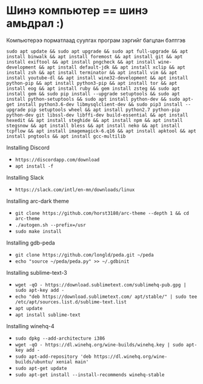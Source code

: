 # Шинэ компьютер == шинэ амьдрал :)
Компьютерээ порматлаад суулгах програм зэргийг багцлан бэлтгэв

`
sudo apt update && sudo apt upgrade && sudo apt full-upgrade && apt install binwalk && apt install foremost && apt install git && apt install exiftool && apt install pngcheck && apt install wine-development && apt install default-jdk && apt install xclip && apt install zsh && apt install terminator && apt install vim && apt install youtube-dl && apt install wine32-development && apt install python-pip && apt install python3-pip && apt install tor && apt install eog && apt install ruby && gem install zsteg && sudo apt install gem && sudo pip install --upgrade setuptools && sudo apt install python-setuptools && sudo apt install python-dev && sudo apt-get install python3.6-dev libmysqlclient-dev && sudo pip3 install --upgrade pip setuptools wheel && apt install python2.7 python-pip python-dev git libssl-dev libffi-dev build-essential && apt install hexedit && apt install steghide && apt install npm && apt install stegsnow && apt install bless && apt install neko && apt install tcpflow && apt install imagemagick-6.q16 && apt install apktool && apt install pngtools && apt install gcc-multilib
`

Installing Discord
 * `https://discordapp.com/download`
 * `apt install -f`

Installing Slack
 * `https://slack.com/intl/en-mn/downloads/linux`

Installing arc-dark theme
 * `git clone https://github.com/horst3180/arc-theme --depth 1 && cd arc-theme`
 * `./autogen.sh --prefix=/usr`
 * `sudo make install`
 
Installing gdb-peda
 * `git clone https://github.com/longld/peda.git ~/peda`
 * `echo "source ~/peda/peda.py" >> ~/.gdbinit`
 
Installing sublime-text-3
 * `wget -qO - https://download.sublimetext.com/sublimehq-pub.gpg | sudo apt-key add -`
 * `echo "deb https://download.sublimetext.com/ apt/stable/" | sudo tee /etc/apt/sources.list.d/sublime-text.list`
 * `apt update`
 * `apt install sublime-text`
 
Installing winehq-4
 * `sudo dpkg --add-architecture i386`
 * `wget -qO - https://dl.winehq.org/wine-builds/winehq.key | sudo apt-key add -`
 * `sudo apt-add-repository 'deb https://dl.winehq.org/wine-builds/ubuntu/ xenial main'`
 * `sudo apt-get update`
 * `sudo apt-get install --install-recommends winehq-stable`
